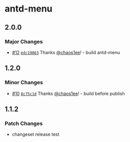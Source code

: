 # antd-menu

## 2.0.0

### Major Changes

- [#12](https://github.com/chaos1ee/shared_modules/pull/12) [`edc19863`](https://github.com/chaos1ee/shared_modules/commit/edc198633bda7c0ab99d31be13fffaaefc09095a) Thanks [@chaos1ee](https://github.com/chaos1ee)! - build antd-menu

## 1.2.0

### Minor Changes

- [#10](https://github.com/chaos1ee/shared_modules/pull/10) [`8c75c1d`](https://github.com/chaos1ee/shared_modules/commit/8c75c1d5d033740626218779549a82aa03f610e0) Thanks [@chaos1ee](https://github.com/chaos1ee)! - build before publish

## 1.1.2

### Patch Changes

- changeset release test
